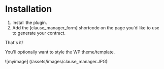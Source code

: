 # Installation
1. Install the plugin.
2. Add the [clause_manager_form] shortcode on the page you'd like to use to generate your contract.

That's it!

You'll optionally want to style the WP theme/template.

![myimage] (/assets/images/clause_manager.JPG)
